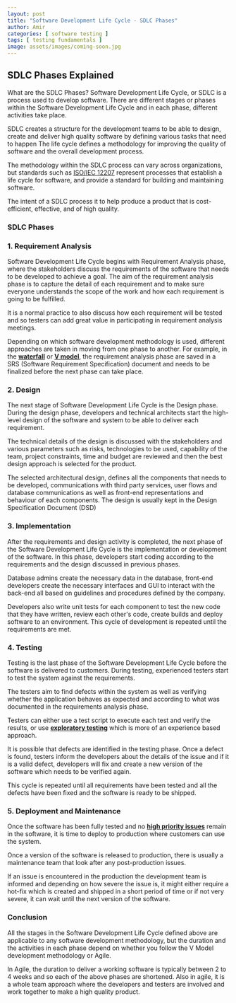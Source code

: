 ```yaml
---
layout: post
title: "Software Development Life Cycle - SDLC Phases"
author: Amir
categories: [ software testing ]
tags: [ testing fundamentals ]
image: assets/images/coming-soon.jpg
---
```


## SDLC Phases Explained

What are the SDLC Phases? Software Development Life Cycle, or SDLC is a process used to develop software. There are different stages or phases within the Software Development Life Cycle and in each phase, different activities take place.

SDLC creates a structure for the development teams to be able to design, create and deliver high quality software by defining various tasks that need to happen The life cycle defines a methodology for improving the quality of software and the overall development process.

The methodology within the SDLC process can vary across organizations, but standards such as [ISO/IEC 12207](http://en.wikipedia.org/wiki/ISO/IEC_12207 "SDLC") represent processes that establish a life cycle for software, and provide a standard for building and maintaining software.

The intent of a SDLC process it to help produce a product that is cost-efficient, effective, and of high quality.

### **SDLC Phases**

### **1\. Requirement Analysis**

Software Development Life Cycle begins with Requirement Analysis phase, where the stakeholders discuss the requirements of the software that needs to be developed to achieve a goal. The aim of the requirement analysis phase is to capture the detail of each requirement and to make sure everyone understands the scope of the work and how each requirement is going to be fulfilled.

It is a normal practice to also discuss how each requirement will be tested and so testers can add great value in participating in requirement analysis meetings.

Depending on which software development methodology is used, different approaches are taken in moving from one phase to another. For example, in the **[waterfall](http://www.testingexcellence.com/waterfall-model/ "Waterfall Model in Software Testing")** or **[V model](http://www.testingexcellence.com/v-model-in-software-testing/ "V Model")**, the requirement analysis phase are saved in a SRS (Software Requirement Specification) document and needs to be finalized before the next phase can take place.

### **2\. Design**

The next stage of Software Development Life Cycle is the Design phase. During the design phase, developers and technical architects start the high-level design of the software and system to be able to deliver each requirement.

The technical details of the design is discussed with the stakeholders and various parameters such as risks, technologies to be used, capability of the team, project constraints, time and budget are reviewed and then the best design approach is selected for the product.

The selected architectural design, defines all the components that needs to be developed, communications with third party services, user flows and database communications as well as front-end representations and behaviour of each components. The design is usually kept in the Design Specification Document (DSD)

### **3\. Implementation**

After the requirements and design activity is completed, the next phase of the Software Development Life Cycle is the implementation or development of the software. In this phase, developers start coding according to the requirements and the design discussed in previous phases.

Database admins create the necessary data in the database, front-end developers create the necessary interfaces and GUI to interact with the back-end all based on guidelines and procedures defined by the company.

Developers also write unit tests for each component to test the new code that they have written, review each other's code, create builds and deploy software to an environment. This cycle of development is repeated until the requirements are met.

### **4\. Testing**

Testing is the last phase of the Software Development Life Cycle before the software is delivered to customers. During testing, experienced testers start to test the system against the requirements.

The testers aim to find defects within the system as well as verifying whether the application behaves as expected and according to what was documented in the requirements analysis phase.

Testers can either use a test script to execute each test and verify the results, or use **[exploratory testing](http://www.testingexcellence.com/exploratory-testing-tips-best-practices/ "Exploratory Testing: Tips and Best Practices")** which is more of an experience based approach.

It is possible that defects are identified in the testing phase. Once a defect is found, testers inform the developers about the details of the issue and if it is a valid defect, developers will fix and create a new version of the software which needs to be verified again.

This cycle is repeated until all requirements have been tested and all the defects have been fixed and the software is ready to be shipped.

### **5\. Deployment and Maintenance**

Once the software has been fully tested and no **[high priority issues](http://www.testingexcellence.com/severity-and-priority-difference/ "Severity and Priority – What is the Difference?")** remain in the software, it is time to deploy to production where customers can use the system.

Once a version of the software is released to production, there is usually a maintenance team that look after any post-production issues.

If an issue is encountered in the production the development team is informed and depending on how severe the issue is, it might either require a hot-fix which is created and shipped in a short period of time or if not very severe, it can wait until the next version of the software.

### **Conclusion**

All the stages in the Software Development Life Cycle defined above are applicable to any software development methodology, but the duration and the activities in each phase depend on whether you follow the V Model development methodology or Agile.

In Agile, the duration to deliver a working software is typically between 2 to 4 weeks and so each of the above phases are shortened. Also in agile, it is a whole team approach where the developers and testers are involved and work together to make a high quality product.